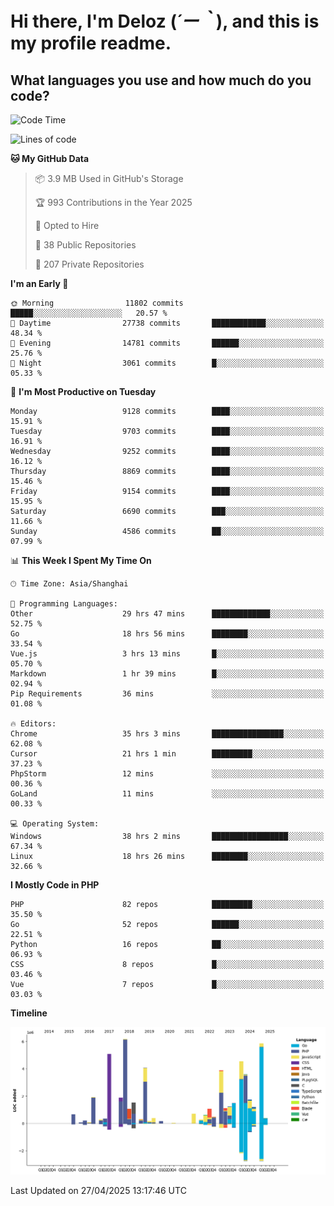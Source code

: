 # **Hi there, I'm Deloz (*´ー｀*), and this is my profile readme.**

## **What languages you use and how much do you code?**

<!--START_SECTION:waka-->
![Code Time](http://img.shields.io/badge/Code%20Time-6%2C243%20hrs%203%20mins-blue)

![Lines of code](https://img.shields.io/badge/From%20Hello%20World%20I%27ve%20Written-52.7%20million%20lines%20of%20code-blue)

**🐱 My GitHub Data** 

> 📦 3.9 MB Used in GitHub's Storage 
 > 
> 🏆 993 Contributions in the Year 2025
 > 
> 💼 Opted to Hire
 > 
> 📜 38 Public Repositories 
 > 
> 🔑 207 Private Repositories 
 > 
**I'm an Early 🐤** 

```text
🌞 Morning                11802 commits       █████░░░░░░░░░░░░░░░░░░░░   20.57 % 
🌆 Daytime                27738 commits       ████████████░░░░░░░░░░░░░   48.34 % 
🌃 Evening                14781 commits       ██████░░░░░░░░░░░░░░░░░░░   25.76 % 
🌙 Night                  3061 commits        █░░░░░░░░░░░░░░░░░░░░░░░░   05.33 % 
```
📅 **I'm Most Productive on Tuesday** 

```text
Monday                   9128 commits        ████░░░░░░░░░░░░░░░░░░░░░   15.91 % 
Tuesday                  9703 commits        ████░░░░░░░░░░░░░░░░░░░░░   16.91 % 
Wednesday                9252 commits        ████░░░░░░░░░░░░░░░░░░░░░   16.12 % 
Thursday                 8869 commits        ████░░░░░░░░░░░░░░░░░░░░░   15.46 % 
Friday                   9154 commits        ████░░░░░░░░░░░░░░░░░░░░░   15.95 % 
Saturday                 6690 commits        ███░░░░░░░░░░░░░░░░░░░░░░   11.66 % 
Sunday                   4586 commits        ██░░░░░░░░░░░░░░░░░░░░░░░   07.99 % 
```


📊 **This Week I Spent My Time On** 

```text
🕑︎ Time Zone: Asia/Shanghai

💬 Programming Languages: 
Other                    29 hrs 47 mins      █████████████░░░░░░░░░░░░   52.75 % 
Go                       18 hrs 56 mins      ████████░░░░░░░░░░░░░░░░░   33.54 % 
Vue.js                   3 hrs 13 mins       █░░░░░░░░░░░░░░░░░░░░░░░░   05.70 % 
Markdown                 1 hr 39 mins        █░░░░░░░░░░░░░░░░░░░░░░░░   02.94 % 
Pip Requirements         36 mins             ░░░░░░░░░░░░░░░░░░░░░░░░░   01.08 % 

🔥 Editors: 
Chrome                   35 hrs 3 mins       ████████████████░░░░░░░░░   62.08 % 
Cursor                   21 hrs 1 min        █████████░░░░░░░░░░░░░░░░   37.23 % 
PhpStorm                 12 mins             ░░░░░░░░░░░░░░░░░░░░░░░░░   00.36 % 
GoLand                   11 mins             ░░░░░░░░░░░░░░░░░░░░░░░░░   00.33 % 

💻 Operating System: 
Windows                  38 hrs 2 mins       █████████████████░░░░░░░░   67.34 % 
Linux                    18 hrs 26 mins      ████████░░░░░░░░░░░░░░░░░   32.66 % 
```

**I Mostly Code in PHP** 

```text
PHP                      82 repos            █████████░░░░░░░░░░░░░░░░   35.50 % 
Go                       52 repos            ██████░░░░░░░░░░░░░░░░░░░   22.51 % 
Python                   16 repos            ██░░░░░░░░░░░░░░░░░░░░░░░   06.93 % 
CSS                      8 repos             █░░░░░░░░░░░░░░░░░░░░░░░░   03.46 % 
Vue                      7 repos             █░░░░░░░░░░░░░░░░░░░░░░░░   03.03 % 
```



**Timeline**

![Lines of Code chart](https://raw.githubusercontent.com/deloz/deloz/main/assets/bar_graph.png)


 Last Updated on 27/04/2025 13:17:46 UTC
<!--END_SECTION:waka-->
